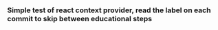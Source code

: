 ### Simple test of react context provider, read the label on each commit to skip between educational steps
